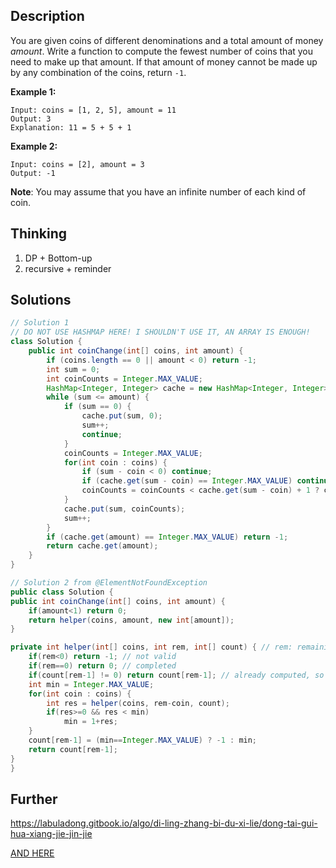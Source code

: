 ## Description

You are given coins of different denominations and a total amount of money *amount*. Write a function to compute the fewest number of coins that you need to make up that amount. If that amount of money cannot be made up by any combination of the coins, return `-1`.

**Example 1:**

```
Input: coins = [1, 2, 5], amount = 11
Output: 3 
Explanation: 11 = 5 + 5 + 1
```

**Example 2:**

```
Input: coins = [2], amount = 3
Output: -1
```

**Note**:
You may assume that you have an infinite number of each kind of coin.

## Thinking

1. DP + Bottom-up
2. recursive + reminder

## Solutions

~~~java
// Solution 1
// DO NOT USE HASHMAP HERE! I SHOULDN'T USE IT, AN ARRAY IS ENOUGH! 
class Solution {
    public int coinChange(int[] coins, int amount) {
        if (coins.length == 0 || amount < 0) return -1;
        int sum = 0;
        int coinCounts = Integer.MAX_VALUE;
        HashMap<Integer, Integer> cache = new HashMap<Integer, Integer>();
        while (sum <= amount) {
            if (sum == 0) {
                cache.put(sum, 0); 
                sum++;
                continue;
            }
            coinCounts = Integer.MAX_VALUE;
            for(int coin : coins) {
                if (sum - coin < 0) continue;
                if (cache.get(sum - coin) == Integer.MAX_VALUE) continue;
                coinCounts = coinCounts < cache.get(sum - coin) + 1 ? coinCounts : cache.get(sum - coin) + 1;
            }
            cache.put(sum, coinCounts);
            sum++;
        }
        if (cache.get(amount) == Integer.MAX_VALUE) return -1;
        return cache.get(amount);
    }
}

// Solution 2 from @ElementNotFoundException
public class Solution {
public int coinChange(int[] coins, int amount) {
    if(amount<1) return 0;
    return helper(coins, amount, new int[amount]);
}

private int helper(int[] coins, int rem, int[] count) { // rem: remaining coins after the last step; count[rem]: minimum number of coins to sum up to rem
    if(rem<0) return -1; // not valid
    if(rem==0) return 0; // completed
    if(count[rem-1] != 0) return count[rem-1]; // already computed, so reuse
    int min = Integer.MAX_VALUE;
    for(int coin : coins) {
        int res = helper(coins, rem-coin, count);
        if(res>=0 && res < min)
            min = 1+res;
    }
    count[rem-1] = (min==Integer.MAX_VALUE) ? -1 : min;
    return count[rem-1];
}
}
~~~



## Further

https://labuladong.gitbook.io/algo/di-ling-zhang-bi-du-xi-lie/dong-tai-gui-hua-xiang-jie-jin-jie

[AND HERE](https://leetcode.com/problems/coin-change/discuss/77368/*Java*-Both-iterative-and-recursive-solutions-with-explanations)